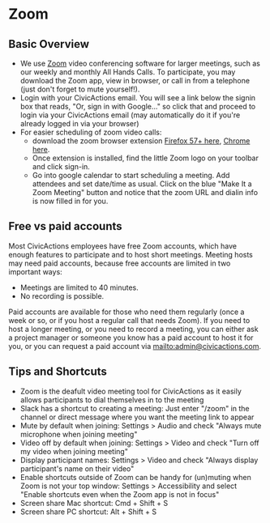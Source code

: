 # Zoom

## Basic Overview

* We use [Zoom](https://zoom.us/) video conferencing software for larger meetings, such as our weekly and monthly All Hands Calls. To participate, you may download the Zoom app, view in browser, or call in from a telephone (just don't forget to mute yourself!).
* Login with your CivicActions email. You will see a link below the signin box that reads, "Or, sign in with Google..." so click that and proceed to login via your CivicActions email (may automatically do it if you're already logged in via your browser)
* For easier scheduling of zoom video calls:
  * download the zoom browser extension [Firefox 57+ here](https://addons.mozilla.org/en-US/firefox/addon/zoom-new-scheduler/), [Chrome here](https://chrome.google.com/webstore/detail/zoom-scheduler/kgjfgplpablkjnlkjmjdecgdpfankdle).
  * Once extension is installed, find the little Zoom logo on your toolbar and click sign-in.
  * Go into google calendar to start scheduling a meeting. Add attendees and set date/time as usual. Click on the blue "Make It a Zoom Meeting" button and notice that the zoom URL and dialin info is now filled in for you.

## Free vs paid accounts

Most CivicActions employees have free Zoom accounts, which have enough features to participate and to host short meetings. Meeting hosts may need paid accounts, because free accounts are limited in two important ways:

* Meetings are limited to 40 minutes.
* No recording is possible.

Paid accounts are available for those who need them regularly (once a week or so, or if you host a regular call that needs Zoom). If you need to host a longer meeting, or you need to record a meeting, you can either ask a project manager or someone you know has a paid account to host it for you, or you can request a paid account via <mailto:admin@civicactions.com>.

## Tips and Shortcuts

* Zoom is the deafult video meeting tool for CivicActions as it easily allows participants to dial themselves in to the meeting
* Slack has a shortcut to creating a meeting: Just enter "/zoom" in the channel or direct message where you want the meeting link to appear
* Mute by default when joining: Settings > Audio and check "Always mute microphone when joining meeting" 
* Video off by default when joining: Settings > Video and check "Turn off my video when joining meeting"
* Display participant names: Settings > Video and check "Always display participant's name on their video"
* Enable shortcuts outside of Zoom can be handy for (un)muting when Zoom is not your top window: Settings > Accessibility and select "Enable shortcuts even when the Zoom app is not in focus" 
* Screen share Mac shortcut: Cmd + Shift + S
* Screen share PC shortcut: Alt + Shift + S

